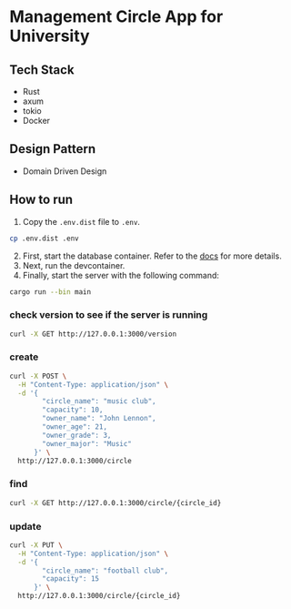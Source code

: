 # Management Circle App for University

## Tech Stack

- Rust
- axum
- tokio
- Docker

## Design Pattern

- Domain Driven Design

## How to run
1. Copy the `.env.dist` file to `.env`.
  ```bash
  cp .env.dist .env
  ```
2. First, start the database container. Refer to the [docs](DB.md) for more details.
3. Next, run the devcontainer.
4. Finally, start the server with the following command:

```bash
cargo run --bin main
```

<!-- Alternatively, you can start the server in watch mode with:

```bash
./watch.sh
``` -->

### check version to see if the server is running
```bash
curl -X GET http://127.0.0.1:3000/version
``` 

### create 
```bash
curl -X POST \
  -H "Content-Type: application/json" \
  -d '{
        "circle_name": "music club",
        "capacity": 10,
        "owner_name": "John Lennon",
        "owner_age": 21,
        "owner_grade": 3,
        "owner_major": "Music"
      }' \
  http://127.0.0.1:3000/circle
```

### find
```bash
curl -X GET http://127.0.0.1:3000/circle/{circle_id}
``` 

### update
```bash
curl -X PUT \
  -H "Content-Type: application/json" \
  -d '{
        "circle_name": "football club",
        "capacity": 15
      }' \
  http://127.0.0.1:3000/circle/{circle_id}
```


